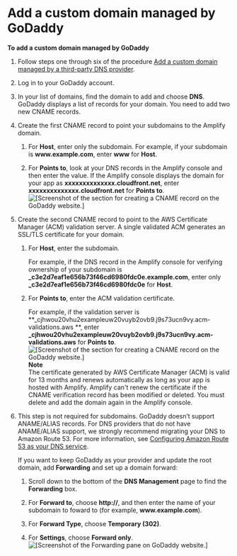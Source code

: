 # Add a custom domain managed by GoDaddy<a name="to-add-a-custom-domain-managed-by-godaddy"></a>

**To add a custom domain managed by GoDaddy**

1. Follow steps one through six of the procedure [Add a custom domain managed by a third\-party DNS provider](to-add-a-custom-domain-managed-by-a-third-party-dns-provider.md)\.

1. Log in to your GoDaddy account\.

1. In your list of domains, find the domain to add and choose **DNS**\. GoDaddy displays a list of records for your domain\. You need to add two new CNAME records\.

1. Create the first CNAME record to point your subdomains to the Amplify domain\.

   1. For **Host**, enter only the subdomain\. For example, if your subdomain is **www\.example\.com**, enter **www** for **Host**\.

   1. For **Points to**, look at your DNS records in the Amplify console and then enter the value\. If the Amplify console displays the domain for your app as **xxxxxxxxxxxxxx\.cloudfront\.net**, enter **xxxxxxxxxxxxxx\.cloudfront\.net** for **Points to**\.   
![\[Screenshot of the section for creating a CNAME record on the GoDaddy website.\]](http://docs.aws.amazon.com/amplify/latest/userguide/images/amplify-godaddy-2Update.png)

1. Create the second CNAME record to point to the AWS Certificate Manager \(ACM\) validation server\. A single validated ACM generates an SSL/TLS certificate for your domain\.

   1. For **Host**, enter the subdomain\.

      For example, if the DNS record in the Amplify console for verifying ownership of your subdomain is **\_c3e2d7eaf1e656b73f46cd6980fdc0e\.example\.com**, enter only **\_c3e2d7eaf1e656b73f46cd6980fdc0e** for **Host**\.

   1. For **Points to**, enter the ACM validation certificate\.

       For example, if the validation server is **\_cjhwou20vhu2exampleuw20vuyb2ovb9\.j9s73ucn9vy\.acm\-validations\.aws **, enter **\_cjhwou20vhu2exampleuw20vuyb2ovb9\.j9s73ucn9vy\.acm\-validations\.aws** for **Points to**\.  
![\[Screenshot of the section for creating a CNAME record on the GoDaddy website.\]](http://docs.aws.amazon.com/amplify/latest/userguide/images/amplify-godaddy-3.png)
**Note**  
The certificate generated by AWS Certificate Manager \(ACM\) is valid for 13 months and renews automatically as long as your app is hosted with Amplify\. Amplify can't renew the certificate if the CNAME verification record has been modified or deleted\. You must delete and add the domain again in the Amplify console\.

1. This step is not required for subdomains\. GoDaddy doesn’t support ANAME/ALIAS records\. For DNS providers that do not have ANAME/ALIAS support, we strongly recommend migrating your DNS to Amazon Route 53\. For more information, see [Configuring Amazon Route 53 as your DNS service](https://docs.aws.amazon.com/Route53/latest/DeveloperGuide/dns-configuring.html)\.

   If you want to keep GoDaddy as your provider and update the root domain, add **Forwarding** and set up a domain forward:

   1. Scroll down to the bottom of the **DNS Management** page to find the **Forwarding** box\.

   1. For **Forward to**, choose **http://**, and then enter the name of your subdomain to foward to \(for example, **www\.example\.com**\)\.

   1. For **Forward Type**, choose **Temporary \(302\)**\. 

   1. For **Settings**, choose **Forward only**\.  
![\[Screenshot of the Forwarding pane on GoDaddy website.\]](http://docs.aws.amazon.com/amplify/latest/userguide/images/amplify-godaddy-4Update.png)